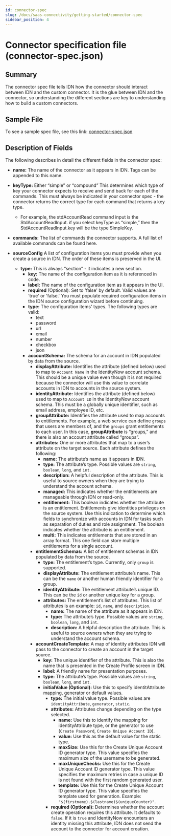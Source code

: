 ```yaml
---
id: connector-spec
slug: /docs/saas-connectivity/getting-started/connector-spec
sidebar_position: 4
---
```

# Connector specification file (connector-spec.json)

## Summary
The connector spec file tells IDN how the connector should interact between IDN and the custom connector. It is the glue between IDN and the connector, so understanding the different sections are key to understanding how to build a custom connectors.

## Sample File

To see a sample spec file, see this link: [connector-spec.json](https://github.com/sailpoint-oss/airtable-example-connector/blob/main/connector-spec.json)

## Description of Fields

The following describes in detail the different fields in the connector spec:

- **name:** The name of the connector as it appears in IDN. Tags can be appended to this name.

- **keyType:** Either “simple” or “compound” This determines which type of key your connector expects to receive and send back for each of the commands. This must always be indicated in your connector spec - the connector returns the correct type for each command that returns a key type.
    - For example, the stdAccountRead command input is the StdAccountReadInput. if you select keyType as “simple,” then the StdAccountReadInput.key will be the type SimpleKey.

- **commands:** The list of commands the connector supports. A full list of available commands can be found here.

- **sourceConfig** A list of configuration items you must provide when you create a source in IDN. The order of these items is preserved in the UI.
    - **type:** This is always “section” - it indicates a new section.
        - **key:** The name of the configuration item as it is referenced in code.
        - **label:** The name of the configuration item as it appears in the UI.
        - **required** (Optional): Set to 'false' by default. Valid values are 'true' or 'false.' You must populate required configuration items in the IDN source configuration wizard before continuing.
        - **type:** The configuration items' types. The following types are valid:
            - text
            - password
            - url
            - email
            - number
            - checkbox
            - json
        - **accountSchema:** The schema for an account in IDN populated by data from the source.
            - **displayAttribute:** Identifies the attribute (defined below) used to map to ```Account Name``` in the IdentityNow account schema. This should be a unique value even though it is not required because the connector will use this value to correlate accounts in IDN to accounts in the source system.
            - **identityAttribute:** Identifies the attribute (defined below) used to map to ```Account ID``` in the IdentityNow account schema. This must be a globally unique identifier, such as email address, employee ID, etc.
            - **groupAttribute:** Identifies the attribute used to map accounts to entitlements. For example, a web service can define ```groups``` that users are members of, and the ```groups``` grant entitlements to each user. In this case, **groupAttribute** is “groups,” and there is also an account attribute called “groups”.
            - **attributes:** One or more attributes that map to a user’s attribute on the target source. Each attribute defines the following:
                - **name:** The attribute’s name as it appears in IDN.
                - **type:** The attribute’s type. Possible values are ```string```, ```boolean```, ```long```, and ```int```.
                - **description:** A helpful description of the attribute. This is useful to source owners when they are trying to understand the account schema.
                - **managed:** This indicates whether the entitlements are manageable through IDN or read-only. 
                - **entitlement:** This boolean indicates whether the attribute is an entitlement. Entitlements give identities privileges on the source system. Use this indication to determine which fields to synchronize with accounts in IDN for tasks such as separation of duties and role assignment. The boolean indicates whether the attribute is an entitlement. 
                - **multi:** This indicates entitlements that are stored in an array format. This one field can store multiple entitlements for a single account.
            - **entitlementSchemas:** A list of entitlement schemas in IDN populated by data from the source.
                - **type:** The entitlement’s type. Currently, only ```group``` is supported.
                - **displayAttribute:** The entitlement attribute’s name. This can be the ```name``` or another human friendly identifier for a group.
                - **identityAttribute:** The entitlement attribute’s unique ID. This can be the ```id``` or another unique key for a group.
                - **attributes:** The entitlement’s list of attributes. This list of attributes is an example: ```id```, ```name```, and ```description```.
                    - **name:** The name of the attribute as it appears in IDN.
                    - **type:** The attribute’s type. Possible values are ```string```, ```boolean```, ```long```, and ```int```.
                    - **description:** A helpful description the attribute. This is useful to source owners when they are trying to understand the account schema.
            - **accountCreateTemplate:** A map of identity attributes IDN will pass to the connector to create an account in the target source.
                - **key:** The unique identifier of the attribute. This is also the name that is presented in the Create Profile screen in IDN.
                - **label:** A friendly name for presentation purposes.
                - **type:** The attribute’s type. Possible values are ```string```, ```boolean```, ```long```, and ```int```.
                - **initialValue (Optional):** Use this to specify identitAttribute mapping, generator or default values.
                    - **type:** The initial value type. Possible values are ```identityAttribute```, ```generator```, ```static```.
                    - **attributes:** Attributes change depending on the type selected.
                        - **name:** Use this to identify the mapping for identityAttribute type, or the generator to use (```Create Password```, ```Create Unique Account ID```).
                        - **value:** Use this as the default value for the static type.
                        - **maxSize:** Use this for the Create Unique Account ID generator type. This value specifies the maximum size of the username to be generated.
                        - **maxUniqueChecks:** Use this for the Create Unique Account ID generator type. This value specifies the maximum retries in case a unique ID is not found with the first random generated user.
                        - **template:** Use this for the Create Unique Account ID generator type. This value specifies the template used for generation. Example: ```"$(firstname).$(lastname)$(uniqueCounter)"```.
                    - **required (Optional):** Determines whether the account create operation requires this attribute. It defaults to ```false```. If it is ```true``` and IdentityNow encounters an identity missing this attribute, IDN does not send the account to the connector for account creation.